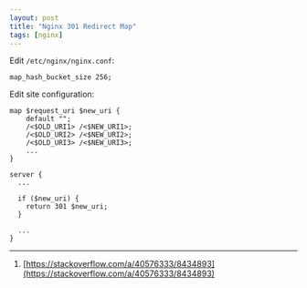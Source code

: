 ```yaml
---
layout: post
title: "Nginx 301 Redirect Map"
tags: [nginx]
---
```


Edit `/etc/nginx/nginx.conf`:
```
map_hash_bucket_size 256; 
```

Edit site configuration:
```
map $request_uri $new_uri {
    default "";
    /<$OLD_URI1> /<$NEW_URI1>;
    /<$OLD_URI2> /<$NEW_URI2>;
    /<$OLD_URI3> /<$NEW_URI3>;
    ...
}

server {
  ...

  if ($new_uri) {
    return 301 $new_uri;
  }

  ...
}
```

---
1. [https://stackoverflow.com/a/40576333/8434893](https://stackoverflow.com/a/40576333/8434893)
